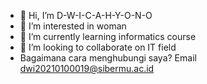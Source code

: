 - 👋 Hi, I’m D-W-I-C-A-H-Y-O-N-O
- 👀 I’m interested in woman
- 🌱 I’m currently learning informatics course
- 💞️ I’m looking to collaborate on IT field
- Bagaimana cara menghubungi saya? Email dwi20210100019@sibermu.ac.id
